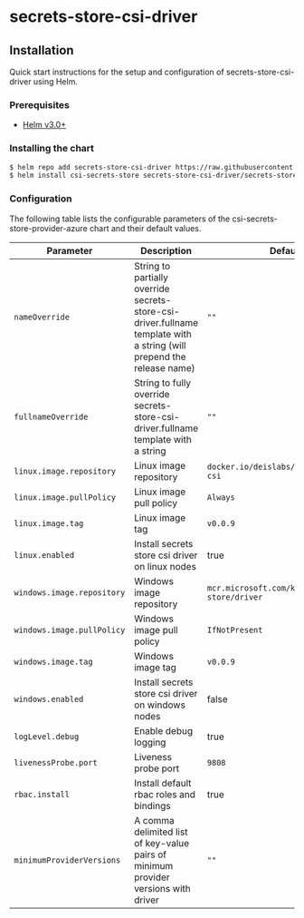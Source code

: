 # secrets-store-csi-driver

## Installation

Quick start instructions for the setup and configuration of secrets-store-csi-driver using Helm.

### Prerequisites

- [Helm v3.0+](https://helm.sh/docs/intro/quickstart/#install-helm)

### Installing the chart

```bash
$ helm repo add secrets-store-csi-driver https://raw.githubusercontent.com/kubernetes-sigs/secrets-store-csi-driver/master/charts
$ helm install csi-secrets-store secrets-store-csi-driver/secrets-store-csi-driver
```

### Configuration

The following table lists the configurable parameters of the csi-secrets-store-provider-azure chart and their default values.

| Parameter | Description | Default |
| --------- | ----------- | ------- |
| `nameOverride` | String to partially override secrets-store-csi-driver.fullname template with a string (will prepend the release name) | `""` |
| `fullnameOverride` | String to fully override secrets-store-csi-driver.fullname template with a string | `""` |
| `linux.image.repository` | Linux image repository | `docker.io/deislabs/secrets-store-csi` |
| `linux.image.pullPolicy` | Linux image pull policy | `Always` |
| `linux.image.tag` | Linux image tag | `v0.0.9` |
| `linux.enabled` | Install secrets store csi driver on linux nodes | true |
| `windows.image.repository` | Windows image repository | `mcr.microsoft.com/k8s/csi/secrets-store/driver` |
| `windows.image.pullPolicy` | Windows image pull policy | `IfNotPresent` |
| `windows.image.tag` | Windows image tag | `v0.0.9` |
| `windows.enabled` | Install secrets store csi driver on windows nodes | false |
| `logLevel.debug` | Enable debug logging | true |
| `livenessProbe.port` | Liveness probe port | `9808` |
| `rbac.install` | Install default rbac roles and bindings | true |
| `minimumProviderVersions` | A comma delimited list of key-value pairs of minimum provider versions with driver | `""` |
